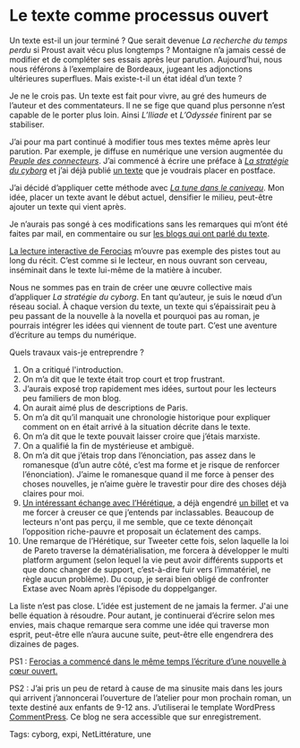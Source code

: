 # Le texte comme processus ouvert

Un texte est-il un jour terminé ? Que serait devenue *La recherche du temps perdu* si Proust avait vécu plus longtemps ? Montaigne n’a jamais cessé de modifier et de compléter ses essais après leur parution. Aujourd’hui, nous nous référons à l’exemplaire de Bordeaux, jugeant les adjonctions ultérieures superflues. Mais existe-t-il un état idéal d’un texte ?

Je ne le crois pas. Un texte est fait pour vivre, au gré des humeurs de l’auteur et des commentateurs. Il ne se fige que quand plus personne n’est capable de le porter plus loin. Ainsi *L’Iliade* et *L’Odyssée* finirent par se stabiliser.

J’ai pour ma part continué à modifier tous mes textes même après leur parution. Par exemple, je diffuse en numérique une version augmentée du [*Peuple des connecteurs*](/le-peuple-des-connecteurs/). J’ai commencé à écrire une préface à [*La stratégie du cyborg*](/la-strategie-du-cyborg/) et j’ai déjà publié [un texte](/2010/08/04/autore-cyborg/) que je voudrais placer en postface.

J’ai décidé d’appliquer cette méthode avec [*La tune dans le caniveau*](/tune-caniveau/). Mon idée, placer un texte avant le début actuel, densifier le milieu, peut-être ajouter un texte qui vient après.

Je n’aurais pas songé à ces modifications sans les remarques qui m’ont été faites par mail, en commentaire ou sur [les blogs qui ont parlé du texte](/tune-caniveau/#presse).

[La lecture interactive de Ferocias](http://lespeuplesdusoleil.hautetfort.com/archive/2010/11/11/thierry-crouzet-la-tune-dans-le-caniveau.html) m’ouvre pas exemple des pistes tout au long du récit. C’est comme si le lecteur, en nous ouvrant son cerveau, inséminait dans le texte lui-même de la matière à incuber.

Nous ne sommes pas en train de créer une œuvre collective mais d’appliquer *La stratégie du cyborg*. En tant qu’auteur, je suis le nœud d’un réseau social. À chaque version du texte, un texte qui s’épaissirait peu à peu passant de la nouvelle à la novella et pourquoi pas au roman, je pourrais intégrer les idées qui viennent de toute part. C’est une aventure d’écriture au temps du numérique.

Quels travaux vais-je entreprendre ?

1. On a critiqué l'introduction.
2. On m’a dit que le texte était trop court et trop frustrant.
3. J’aurais exposé trop rapidement mes idées, surtout pour les lecteurs peu familiers de mon blog.
4. On aurait aimé plus de descriptions de Paris.
5. On m’a dit qu’il manquait une chronologie historique pour expliquer comment on en était arrivé à la situation décrite dans le texte.
6. On m’a dit que le texte pouvait laisser croire que j’étais marxiste.
7. On a qualifié la fin de mystérieuse et ambiguë.
8. On m’a dit que j’étais trop dans l’énonciation, pas assez dans le romanesque (d’un autre côté, c’est ma forme et je risque de renforcer l’énonciation). J’aime le romanesque quand il me force à penser des choses nouvelles, je n’aime guère le travestir pour dire des choses déjà claires pour moi.
9. [Un intéressant échange avec l’Hérétique](http://heresie.hautetfort.com/archive/2010/11/08/du-centre-au-tiers-etat.html), a déjà engendré [un billet](/2010/11/07/qu%E2%80%99ils-sont-ces-caricaturaux-gauchistes/) et va me forcer à creuser ce que j’entends par inclassables. Beaucoup de lecteurs n'ont pas perçu, il me semble, que ce texte dénonçait l’opposition riche-pauvre et proposait un éclatement des camps.
10. Une remarque de l’Hérétique, sur Tweeter cette fois, selon laquelle la loi de Pareto traverse la dématérialisation, me forcera à développer le multi platform argument (selon lequel la vie peut avoir différents supports et que donc changer de support, c’est-à-dire fuir vers l’immatériel, ne règle aucun problème). Du coup, je serai bien obligé de confronter Extase avec Noam après l’épisode du doppelganger.

La liste n’est pas close. L’idée est justement de ne jamais la fermer. J'ai une belle équation à résoudre. Pour autant, je continuerai d’écrire selon mes envies, mais chaque remarque sera comme une idée qui traverse mon esprit, peut-être elle n’aura aucune suite, peut-être elle engendrera des dizaines de pages.

PS1 : [Ferocias a commencé dans le même temps l’écriture d’une nouvelle à cœur ouvert.](http://lespeuplesdusoleil.hautetfort.com/archive/2010/11/14/ecrire-une-nouvelle-de-l-idee-a-la-soumission-du-texte.html)

PS2 : J’ai pris un peu de retard à cause de ma sinusite mais dans les jours qui arrivent j’annoncerai l’ouverture de l’atelier pour mon prochain roman, un texte destiné aux enfants de 9-12 ans. J’utiliserai le template WordPress [CommentPress](http://www.futureofthebook.org/commentpress/). Ce blog ne sera accessible que sur enregistrement.

Tags: cyborg, expi, NetLittérature, une